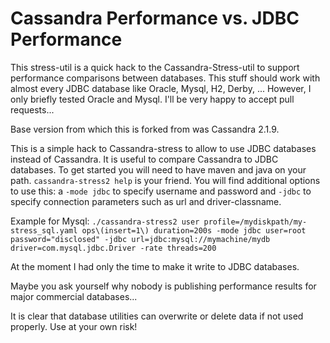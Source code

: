 Cassandra Performance vs. JDBC Performance
==========================================

This stress-util is a quick hack to the Cassandra-Stress-util to support performance
comparisons between databases. This stuff should work with almost every JDBC database like
Oracle, Mysql, H2, Derby, ... However, I only briefly tested Oracle and Mysql.
I'll be very happy to accept pull requests...

Base version from which this is forked from was Cassandra 2.1.9.

This is a simple hack to Cassandra-stress to allow to use JDBC databases
instead of Cassandra. It is useful to compare Cassandra
to JDBC databases. To get started you will need to have maven and java 
on your path. `cassandra-stress2 help` is your friend. You will find
additional options to use this: a `-mode jdbc` to specify username and password
and `-jdbc` to specify connection parameters such as url and driver-classname.

Example for Mysql: `./cassandra-stress2 user profile=/mydiskpath/my-stress_sql.yaml ops\(insert=1\) duration=200s -mode jdbc user=root password="disclosed" -jdbc url=jdbc:mysql://mymachine/mydb driver=com.mysql.jdbc.Driver -rate threads=200`

At the moment I had only the time to make it write to JDBC databases. 

Maybe you ask yourself why nobody is publishing performance results for
major commercial databases...  

It is clear that database utilities can overwrite or delete data if not used
properly. Use at your own risk! 